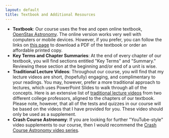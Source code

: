 ```yaml
---
layout: default
title: Textbook and Additional Resources
---
```


- **Textbook**: Our course uses the free and open online textbook, [OpenStax Astronomy](https://openstax.org/books/astronomy-2e/pages/1-introduction). The online version works very well with computers or mobile devices. However, if you prefer, you can follow the links on [this page](https://openstax.org/details/books/astronomy-2e) to download a PDF of the textbook or order an affordable printed copy. 
-  **Key Terms and Chapter Summaries**: At the end of every chapter of our textbook, you will find sections entitled "Key Terms" and "Summary." Reviewing these section at the beginning and/or end of a unit is wise.
-  **Traditional Lecture Videos**: Throughout our course, you will find that my lecture videos are short, (hopefully) engaging, and complimentary to your readings. You may, however, prefer a more traditional approach to lectures, which uses PowerPoint Slides to walk through all of the concepts. Here is an extensive list of [traditional lecture videos](https://docs.google.com/spreadsheets/d/1m5yNAc7n-uRuDu8snzbkoA2Vj3wWpK0--D4IB1kA9uo/edit?usp=sharing) from two different college professors, aligned to the chapters of our textbook. Please note, however, that all of the tests and quizzes in our course will be based on the videos that I have provided for you. These video should only be used as a supplement. 
-  **Crash Course Astronomy**: If you are looking for further "YouTube-style" video supplements to our course, then I would recommend the [Crash Course Astronomy video series](https://www.youtube.com/playlist?list=PL8dPuuaLjXtPAJr1ysd5yGIyiSFuh0mIL).
